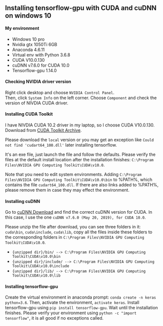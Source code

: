 ## Installing tensorflow-gpu with CUDA and cuDNN on windows 10

#### My environment
- Windows 10 pro
- Nvidia gtx 1050Ti 6GB
- Anaconda 4.6.11
- Virtual env with Python 3.6.8
- CUDA V10.0.130
- cuDNN v7.6.0 for CUDA 10.0
- Tensorflow-gpu 1.14.0

#### Checking NVIDIA driver version
Right click desktop and choose `NVIDIA Control Panel`.  
Then, click `System Info` on the left corner. Choose `Component` and check the version of NIVDIA CUDA driver.

#### Installing CUDA Toolkit
I have NIVDIA CUDA 10.2 driver in my laptop, so I choose CUDA V10.0.130.
Download from [CUDA Toolkit Archive](https://developer.nvidia.com/cuda-toolkit-archive).

Please download the `local` version or you may get an exception like `Could not find 'cudart64_100.dll'` later installing tensorflow.

It's an exe file, just launch the file and follow the defaults. Please verify the files at the default install location after the installation finishes: `C:\Program Files\NVIDIA GPU Computing Toolkit\CUDA\v10.0`.

Note that you need to edit system environments. Adding `C:\Program Files\NVIDIA GPU Computing Toolkit\CUDA\v10.0\bin` to %PATH%, which contains the file `cudart64_100.dll`. If there are also links added to %PATH%, please remove them in case they may effect the environment.

#### Installing cuDNN
Go to [cuDNN Download](https://developer.nvidia.com/rdp/cudnn-download) and find the correct cuDNN version for CUDA. In this case, I use the one `cuDNN v7.6.0 (May 20, 2019), for CUDA 10.0`.

Please unzip the file after download, you can see three folders in it: `cuda\bin`, `cuda\include`, `cuda\lib`, copy all the files inside these folders to the corresponding folders in `C:\Program Files\NVIDIA GPU Computing Toolkit\CUDA\v10.0`.

- `{unzipped dir}/bin/ --> C:\Program Files\NVIDIA GPU Computing Toolkit\CUDA\v10.0\bin`
- `{unzipped dir}/include/ --> C:\Program Files\NVIDIA GPU Computing Toolkit\CUDA\v10.0\include`
- `{unzipped dir}/lib/ --> C:\Program Files\NVIDIA GPU Computing Toolkit\CUDA\v10.0\lib`

#### Installing tensorflow-gpu
Create the virtual environment in anaconda prompt: `conda create -n keras python=3.6`. Then, activate the environment, `activate keras`. Install tensorflow-gpu using `pip install tensorflow-gpu`. Wait until the installation finishes. Please verify your environment using `python -c "import tensorflow"`, it is all good if no exceptions called.
